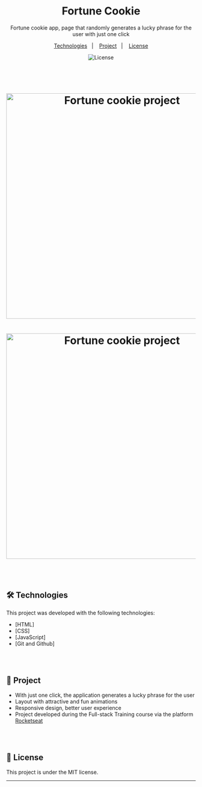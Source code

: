 <h1 align="center"> Fortune Cookie </h1>

<p align="center">
Fortune cookie app, page that randomly generates a lucky phrase for the user with just one click
</p>

<p align="center">
  <a href="#-Technologies">Technologies</a>&nbsp;&nbsp;&nbsp;|&nbsp;&nbsp;&nbsp;
  <a href="#-Project">Project</a>&nbsp;&nbsp;&nbsp;|&nbsp;&nbsp;&nbsp;
  <a href="#memo-license">License</a>
</p>
<p align="center">
  <img alt="License" src="https://img.shields.io/static/v1?label=license&message=MIT&color=49AA26&labelColor=000000">
</p>

<br><br>
<h1 align="center">
  <img alt="Fortune cookie project" src="./assets/FortuneCookieBanner1.png.png" width="600"/>
</h1>

<h1 align="center">
  <img alt="Fortune cookie project" src="./assets/FortuneCookieBanner2.png.png" width="600"/>
</h1>

<br><br>
## 🛠 Technologies

This project was developed with the following technologies:
- [HTML]
- [CSS]
- [JavaScript]
- [Git and Github]

<br><br>
## 🏁 Project

  - With just one click, the application generates a lucky phrase for the user </br>
  - Layout with attractive and fun animations </br>
  - Responsive design, better user experience </br>
  - Project developed during the Full-stack Training course via the platform [Rocketseat](https://app.rocketseat.com.br) </br>

<br><br>
## :memo: License

This project is under the MIT license.

---
